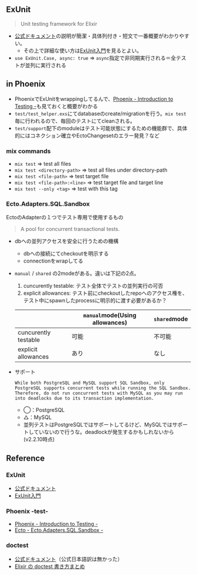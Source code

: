 
## ExUnit
> Unit testing framework for Elixir

- [公式ドキュメント](https://hexdocs.pm/ex_unit/ExUnit.html)の説明が簡潔・具体列付き・短文で一番概要がわかりやすい。
  - その上で詳細な使い方は[ExUnit入門](https://qiita.com/Joe-noh/items/ddd6cf3f38c8f841e90a)を見るとよい。
- `use ExUnit.Case, async: true` => `async`指定で非同期実行される＝全テストが並列に実行される

## in Phoenix
- PhoenixでExUnitをwrappingしてるんで、[Phoenix - Introduction to Testing -](https://hexdocs.pm/phoenix/testing.html)も見ておくと概要がわかる
- `test/test_helper.exs`にてdatabaseのcreate/migrationを行う。`mix test`毎に行われるので、毎回のテストにてcleanされる。
- `test/support`配下のmoduleはテスト可能状態にするための機能群で、具体的にはコネクション確立やEctoChangesetのエラー発見？など

### mix commands
- `mix test`                      => test all files
- `mix test <directory-path>`     => test all files under directory-path
- `mix test <file-path>`          => test target file
- `mix test <file-path>:<line>`   => test target file and target line
- `mix test --only <tag>`         => test with this tag

### Ecto.Adapters.SQL.Sandbox

  EctoのAdapterの１つでテスト専用で使用するもの

  > A pool for concurrent transactional tests.

- dbへの並列アクセスを安全に行うための機構
  - dbへの接続にてcheckoutを明示する
  - connectionをwrapしてる
- `manual` / `shared` の2modeがある。違いは下記の2点。
  1. cuncurently testable: テスト全体でテストの並列実行の可否
  2. explicit allowances: テスト前にcheckoutしたrepoへのアクセス権を、テスト中にspawnしたprocessに明示的に渡す必要があるか？
  
  |   | `manual`mode(Using allowances) | `shared`mode |
  |  ------ | ------ | ------ |
  |  cuncurently testable | 可能 | 不可能 |
  |  explicit allowances | あり | なし |


- サポート
  ```
  While both PostgreSQL and MySQL support SQL Sandbox, only PostgreSQL supports concurrent tests while running the SQL Sandbox. Therefore, do not run concurrent tests with MySQL as you may run into deadlocks due to its transaction implementation.
  ```
  - ◯：PostgreSQL
  - △：MySQL
  - 並列テストはPostgreSQLではサポートしてるけど、MySQLではサポートしていないので行うな。deadlockが発生するかもしれないから(v2.2.10時点)

## Reference
### ExUnit
- [公式ドキュメント](https://hexdocs.pm/ex_unit/ExUnit.html)
- [ExUnit入門](https://qiita.com/Joe-noh/items/ddd6cf3f38c8f841e90a)

### Phoenix -test-
- [Phoenix - Introduction to Testing -](https://hexdocs.pm/phoenix/testing.html)
- [Ecto - Ecto.Adapters.SQL.Sandbox - ](https://hexdocs.pm/ecto/Ecto.Adapters.SQL.Sandbox.html)

### doctest
- [公式ドキュメント](https://elixir-lang.org/getting-started/mix-otp/docs-tests-and-with.html)（公式日本語訳は無かった）
- [Elixir の doctest 書き方まとめ](https://qiita.com/ma2ge/items/b6b26335ecc1b2181897)

